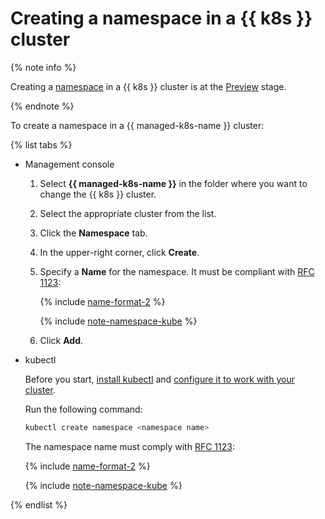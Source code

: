 # Creating a namespace in a {{ k8s }} cluster

{% note info %}

Creating a [namespace](../../concepts/index.md#namespace) in a {{ k8s }} cluster is at the [Preview](../../../overview/concepts/launch-stages.md) stage.

{% endnote %}

To create a namespace in a {{ managed-k8s-name }} cluster:

{% list tabs %}

- Management console

   1. Select **{{ managed-k8s-name }}** in the folder where you want to change the {{ k8s }} cluster.
   1. Select the appropriate cluster from the list.
   1. Click the **Namespace** tab.
   1. In the upper-right corner, click **Create**.
   1. Specify a **Name** for the namespace. It must be compliant with [RFC 1123](https://datatracker.ietf.org/doc/html/rfc1123):

      {% include [name-format-2](../../../_includes/name-format-2.md) %}

      {% include [note-namespace-kube](../../../_includes/managed-kubernetes/note-namespace-kube.md) %}

   1. Click **Add**.

- kubectl

   Before you start, [install kubectl](https://kubernetes.io/docs/tasks/tools/install-kubectl/) and [configure it to work with your cluster](kubernetes-cluster-get-credetials.md).

   Run the following command:

   ```bash
   kubectl create namespace <namespace name>
   ```

   The namespace name must comply with [RFC 1123](https://datatracker.ietf.org/doc/html/rfc1123):

   {% include [name-format-2](../../../_includes/name-format-2.md) %}

   {% include [note-namespace-kube](../../../_includes/managed-kubernetes/note-namespace-kube.md) %}

{% endlist %}